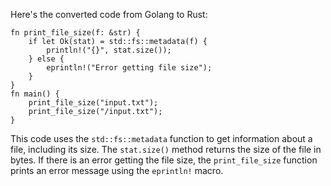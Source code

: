 Here's the converted code from Golang to Rust:
```
fn print_file_size(f: &str) {
    if let Ok(stat) = std::fs::metadata(f) {
        println!("{}", stat.size());
    } else {
        eprintln!("Error getting file size");
    }
}
fn main() {
    print_file_size("input.txt");
    print_file_size("/input.txt");
}
```
This code uses the `std::fs::metadata` function to get information about a file, including its size. The `stat.size()` method returns the size of the file in bytes. If there is an error getting the file size, the `print_file_size` function prints an error message using the `eprintln!` macro.

